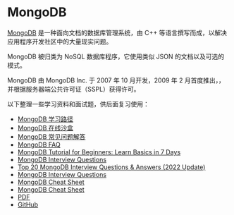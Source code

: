 # MongoDB

[MongoDB](https://www.mongodb.com/) 是一种面向文档的数据库管理系统，由 C++ 等语言撰写而成，以解决应用程序开发社区中的大量现实问题。

MongoDB 被归类为 NoSQL 数据库程序，它使用类似 JSON 的文档以及可选的模式。

MongoDB 由 MongoDB Inc. 于 2007 年 10 月开发，2009 年 2 月首度推出，，并根据服务器端公共许可证（SSPL）获得许可。

以下整理一些学习资料和面试题，供后面复习使用：

- [MongoDB 学习路径](https://university.mongodb.com/learning_paths/developer)
- [MongoDB 在线沙盒](https://mongoplayground.net/)
- [MongoDB 常见问题解答](https://www.mongodb.com/zh-cn/faq)
- [MongoDB FAQ](https://github.com/FAQGURU/FAQGURU/blob/master/topics/en/mongodb.md)
- [MongoDB Tutorial for Beginners: Learn Basics in 7 Days](https://www.guru99.com/mongodb-tutorials.html)
- [MongoDB Interview Questions](https://www.tutorialspoint.com/mongodb/mongodb_interview_questions.htm)
- [Top 20 MongoDB Interview Questions & Answers (2022 Update)](http://career.guru99.com/top-20-mongodb-interview-questions/)
- [MongoDB Interview Questions](http://www.javatpoint.com/mongodb-interview-questions)
- [MongoDB Cheat Sheet](https://developer.mongodb.com/quickstart/cheat-sheet/)
- [MongoDB Cheat Sheet](https://www.bmc.com/blogs/mongodb-cheat-sheet/)
- [PDF](https://blogs.bmc.com/mongodb-cheat-sheet/?print=pdf)
- [GitHub](https://gist.github.com/bradtraversy/f407d642bdc3b31681bc7e56d95485b6)
